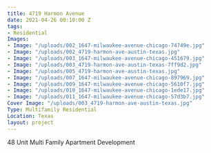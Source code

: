 ```yaml
---
title: 4719 Harmon Avenue
date: 2021-04-26 00:10:00 Z
tags:
- Residential
Images:
- Image: "/uploads/002_1647-milwaukee-avenue-chicago-74749e.jpg"
- Image: "/uploads/002_4719-harmon-ave-austin-texas.jpg"
- Image: "/uploads/003_1647-milwaukee-avenue-chicago-451679.jpg"
- Image: "/uploads/003_4719-harmon-ave-austin-texas-7ff9d2.jpg"
- Image: "/uploads/005_4719-harmon-ave-austin-texas.jpg"
- Image: "/uploads/007_1647-milwaukee-avenue-chicago-897969.jpg"
- Image: "/uploads/009_1647-milwaukee-avenue-chicago-5610f7.jpg"
- Image: "/uploads/010_1647-milwaukee-avenue-chicago-1ede17.jpg"
- Image: "/uploads/011_1647-milwaukee-avenue-chicago-57d3b7.jpg"
Cover Image: "/uploads/003_4719-harmon-ave-austin-texas.jpg"
Type: Multifamily Residential
Location: Texas
layout: project
---
```


48 Unit Multi Family Apartment Development


